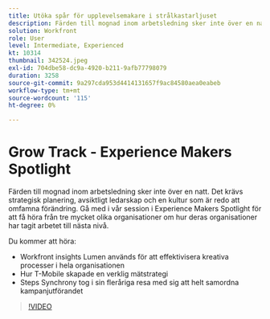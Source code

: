 ```yaml
---
title: Utöka spår för upplevelsemakare i strålkastarljuset
description: Färden till mognad inom arbetsledning sker inte över en natt. Det krävs strategisk planering, avsiktligt ledarskap och en kultur som är redo att omfamna förändring.
solution: Workfront
role: User
level: Intermediate, Experienced
kt: 10314
thumbnail: 342524.jpeg
exl-id: 704dbe58-dc9a-4920-b211-9afb77798079
duration: 3258
source-git-commit: 9a297cda953d4414131657f9ac84580aea0eabeb
workflow-type: tm+mt
source-wordcount: '115'
ht-degree: 0%

---
```


# Grow Track - Experience Makers Spotlight

Färden till mognad inom arbetsledning sker inte över en natt. Det krävs strategisk planering, avsiktligt ledarskap och en kultur som är redo att omfamna förändring. Gå med i vår session i Experience Makers Spotlight för att få höra från tre mycket olika organisationer om hur deras organisationer har tagit arbetet till nästa nivå.

Du kommer att höra:

* Workfront insights Lumen används för att effektivisera kreativa processer i hela organisationen
* Hur T-Mobile skapade en verklig mätstrategi
* Steps Synchrony tog i sin fleråriga resa med sig att helt samordna kampanjutförandet

>[!VIDEO](https://video.tv.adobe.com/v/342524/?quality=12&learn=on)
